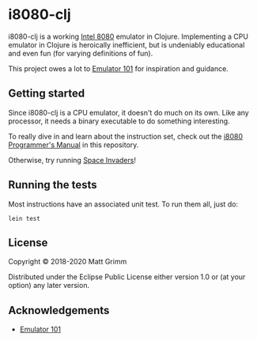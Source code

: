 # i8080-clj

i8080-clj is a working [Intel 8080](https://en.wikipedia.org/wiki/Intel_8080) emulator in Clojure. Implementing a CPU emulator in Clojure is heroically inefficient, but is undeniably educational and even fun (for varying definitions of fun).

This project owes a lot to [Emulator 101](http://www.emulator101.com) for inspiration and guidance. 

## Getting started

Since i8080-clj is a CPU emulator, it doesn't do much on its own. Like any processor, it needs a binary executable to do something interesting. 

To really dive in and learn about the instruction set, check out the [i8080 Programmer's Manual](resources/8080%20Programmers%20Manual.pdf) in this repository. 

Otherwise, try running [Space Invaders](https://github.com/tkocmathla/space-invaders-clj)!

## Running the tests

Most instructions have an associated unit test. To run them all, just do:

    lein test

## License

Copyright © 2018-2020 Matt Grimm

Distributed under the Eclipse Public License either version 1.0 or (at
your option) any later version.

## Acknowledgements

* [Emulator 101](http://www.emulator101.com)
